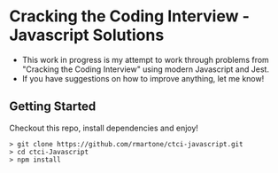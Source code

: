# Cracking the Coding Interview - Javascript Solutions

* This work in progress is my attempt to work through problems from "Cracking the Coding Interview" using modern Javascript and Jest.
* If you have suggestions on how to improve anything, let me know!

## Getting Started

Checkout this repo, install dependencies and enjoy!

```console
> git clone https://github.com/rmartone/ctci-javascript.git
> cd ctci-Javascript
> npm install
```
